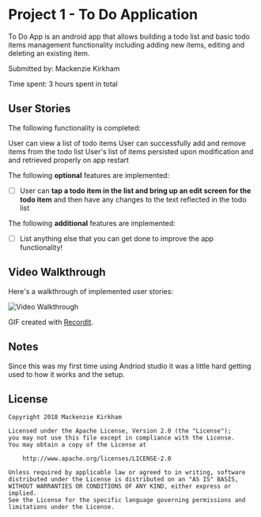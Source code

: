 

# Project 1 - To Do Application

To Do App is an android app that allows building a todo list and basic todo items management functionality including adding new items, editing and deleting an existing item.

Submitted by:  Mackenzie Kirkham

Time spent: 3 hours spent in total

## User Stories

The following functionality is completed:

 User can view a list of todo items
 User can successfully add and remove items from the todo list
 User's list of items persisted upon modification and and retrieved properly on app restart

The following **optional** features are implemented:

* [ ] User can **tap a todo item in the list and bring up an edit screen for the todo item** and then have any changes to the text reflected in the todo list

The following **additional** features are implemented:

* [ ] List anything else that you can get done to improve the app functionality!

## Video Walkthrough

Here's a walkthrough of implemented user stories:

<img src='http://g.recordit.co/7r69I4vwwy.gif' title='Video Walkthrough' width='' alt='Video Walkthrough' />

GIF created with [RecordIt](http://recordit.co/).

## Notes

Since this was my first time using Andriod studio it was a little hard getting used to how it works and the setup.

## License

    Copyright 2018 Mackenzie Kirkham

    Licensed under the Apache License, Version 2.0 (the "License");
    you may not use this file except in compliance with the License.
    You may obtain a copy of the License at

        http://www.apache.org/licenses/LICENSE-2.0

    Unless required by applicable law or agreed to in writing, software
    distributed under the License is distributed on an "AS IS" BASIS,
    WITHOUT WARRANTIES OR CONDITIONS OF ANY KIND, either express or implied.
    See the License for the specific language governing permissions and
    limitations under the License.
